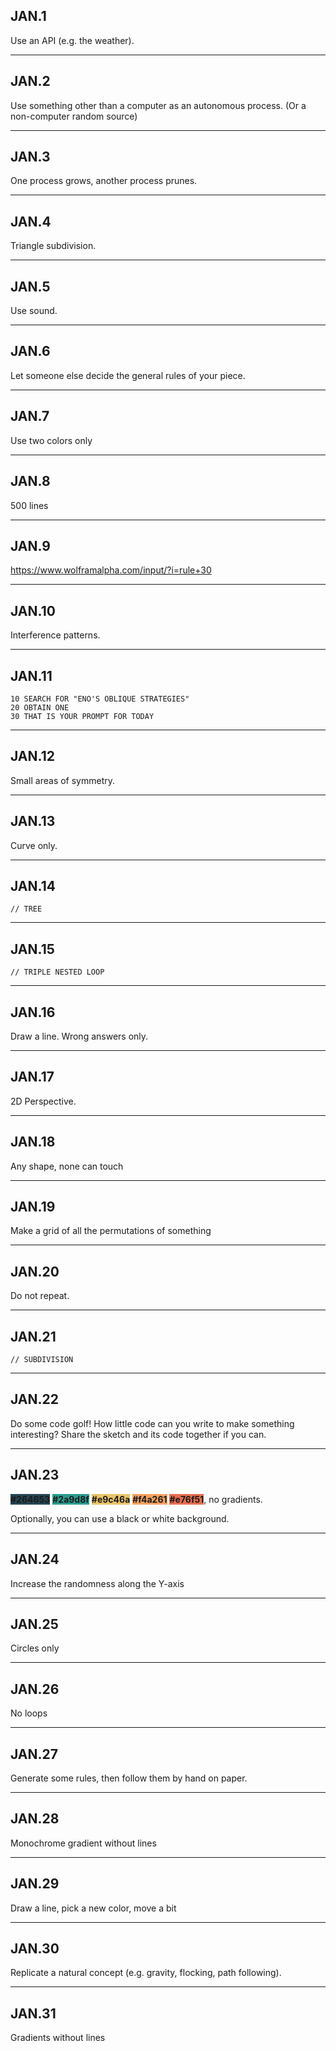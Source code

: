 ## JAN.1

Use an API (e.g. the weather).

---
## JAN.2

Use something other than a computer as an autonomous process. (Or a non-computer random source)

---
## JAN.3

One process grows, another process prunes.

---
## JAN.4

Triangle subdivision.

---
## JAN.5

Use sound.

---
## JAN.6

Let someone else decide the general rules of your piece.

---
## JAN.7

Use two colors only

---
## JAN.8

500 lines

---
## JAN.9

https://www.wolframalpha.com/input/?i=rule+30

---
## JAN.10

Interference patterns.

---
## JAN.11

```
10 SEARCH FOR "ENO'S OBLIQUE STRATEGIES"
20 OBTAIN ONE
30 THAT IS YOUR PROMPT FOR TODAY
```

---
## JAN.12

Small areas of symmetry.

---
## JAN.13

Curve only.

---
## JAN.14

```
// TREE
```

---
## JAN.15

```
// TRIPLE NESTED LOOP
```

---
## JAN.16

Draw a line. Wrong answers only.

---
## JAN.17

2D Perspective.

---
## JAN.18

Any shape, none can touch

---
## JAN.19

Make a grid of all the permutations of something

---
## JAN.20

Do not repeat.

---
## JAN.21

```
// SUBDIVISION
```

---
## JAN.22

Do some code golf! How little code can you write to make something interesting? Share the sketch and its code together if you can.

---
## JAN.23

<b style="background-color: #264653">#264653</b>
<b style="background-color: #2a9d8f">#2a9d8f</b>
<b style="background-color: #e9c46a">#e9c46a</b>
<b style="background-color: #f4a261">#f4a261</b>
<b style="background-color: #e76f51">#e76f51</b>, no gradients. 

Optionally, you can use a black or white background.

---
## JAN.24

Increase the randomness along the Y-axis

---
## JAN.25

Circles only

---
## JAN.26

No loops

---
## JAN.27

Generate some rules, then follow them by hand on paper.

---
## JAN.28

Monochrome gradient without lines

---
## JAN.29

Draw a line, pick a new color, move a bit

---
## JAN.30

Replicate a natural concept (e.g. gravity, flocking, path following).

---
## JAN.31

Gradients without lines
